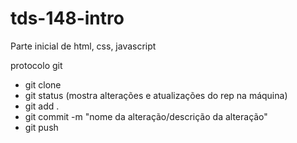 # tds-148-intro
Parte inicial de html, css, javascript

protocolo git
- git clone <nome do rep>
- git status (mostra alterações e atualizações do rep na máquina)
- git add .
- git commit -m "nome da alteração/descrição da alteração"
- git push